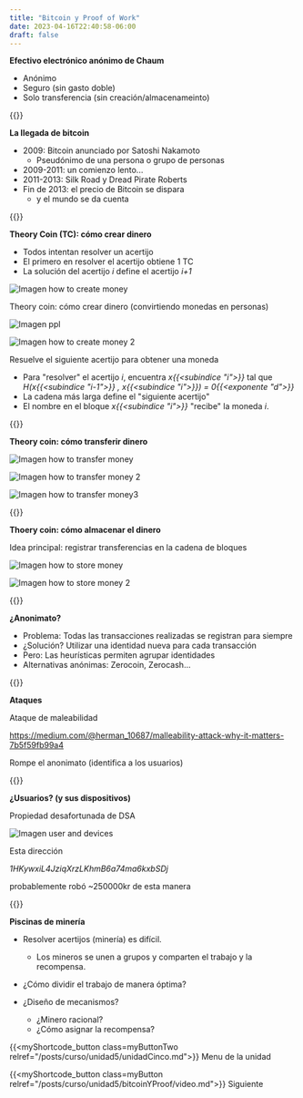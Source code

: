 ```yaml
---
title: "Bitcoin y Proof of Work"
date: 2023-04-16T22:40:58-06:00
draft: false
---
```


**Efectivo electrónico anónimo de Chaum**

- Anónimo
- Seguro (sin gasto doble)
- Solo transferencia (sin creación/almacenameinto)

{{<salto>}}

**La llegada de bitcoin**

- 2009: Bitcoin anunciado por Satoshi Nakamoto
    - Pseudónimo de una persona o grupo de personas
- 2009-2011: un comienzo lento...
- 2011-2013: Silk Road y Dread Pirate Roberts
- Fin de 2013: el precio de Bitcoin se dispara
    - y el mundo se da cuenta

{{<salto>}}

**Theory Coin (TC): cómo crear dinero**

- Todos intentan resolver un acertijo
- El primero en resolver el acertijo obtiene 1 TC
- La solución del acertijo _i_ define el acertijo _i+1_

![Imagen how to create money](/posts/img/unidad5/how_to_create_money.webp)

Theory coin: cómo crear dinero (convirtiendo monedas en personas)

![Imagen ppl](/posts/img/unidad5/ppl.webp)

![Imagen how to create money 2](/posts/img/unidad5/how_to_create_money2.webp)

Resuelve el siguiente acertijo para obtener una moneda
- Para "resolver" el acertijo _i_, encuentra _x{{<subindice "i">}}_ tal que _H(x{{<subindice "i-1">}} , x{{<subindice "i">}}) = 0{{<exponente "d">}}_
- La cadena más larga define el "siguiente acertijo"
- El nombre en el bloque _x{{<subindice "i">}}_ "recibe" la moneda _i_.

{{<salto>}}

**Theory coin: cómo transferir dinero**

![Imagen how to transfer money](/posts/img/unidad5/how_to_transfer_money.webp)

![Imagen how to transfer money 2](/posts/img/unidad5/how_to_transfer_money2.webp)

![Imagen how to transfer money3](/posts/img/unidad5/how_to_transfer_money3.webp)

{{<salto>}}

**Thoery coin: cómo almacenar el dinero**

Idea principal: registrar transferencias en la cadena de bloques

![Imagen how to store money](/posts/img/unidad5/how_to_store_money.webp)

![Imagen how to store money 2](/posts/img/unidad5/how_to_store_money2.webp)

{{<salto>}}

**¿Anonimato?**

- Problema:
    Todas las transacciones realizadas se registran para siempre
- ¿Solución?
    Utilizar una identidad nueva para cada transacción
- Pero:
    Las heurísticas permiten agrupar identidades
- Alternativas anónimas:
    Zerocoin, Zerocash...

{{<salto>}}

**Ataques**

Ataque de maleabilidad

https://medium.com/@herman_10687/malleability-attack-why-it-matters-7b5f59fb99a4

Rompe el anonimato (identifica a los usuarios)

{{<salto>}}

**¿Usuarios? (y sus dispositivos)**

Propiedad desafortunada de DSA

![Imagen user and devices](/posts/img/unidad5/user_and_devices.webp)

Esta dirección

_1HKywxiL4JziqXrzLKhmB6a74ma6kxbSDj_

probablemente robó ~250000kr de esta manera

{{<salto>}}

**Piscinas de minería**

- Resolver acertijos (minería) es difícil.
    - Los mineros se unen a grupos y comparten el trabajo y la recompensa.

- ¿Cómo dividir el trabajo de manera óptima?

- ¿Diseño de mecanismos?
    - ¿Minero racional?
    - ¿Cómo asignar la recompensa?

{{<myShortcode_button class=myButtonTwo relref="/posts/curso/unidad5/unidadCinco.md">}} Menu de la unidad

{{<myShortcode_button class=myButton relref="/posts/curso/unidad5/bitcoinYProof/video.md">}} Siguiente